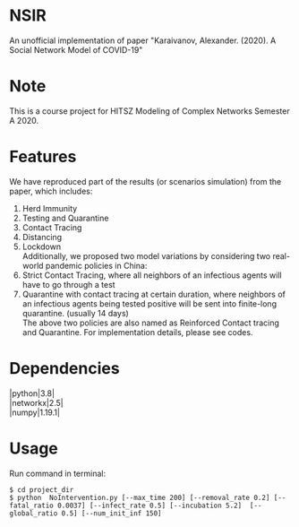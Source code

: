 # NSIR  
An unofficial implementation of paper "Karaivanov, Alexander. (2020). A Social Network Model of COVID-19"  
# Note  
This is a course project for HITSZ Modeling of Complex Networks Semester A 2020.   
# Features  
We have reproduced part of the results (or scenarios simulation) from the paper, which includes:  
1. Herd Immunity  
2. Testing and Quarantine  
3. Contact Tracing  
4. Distancing  
5. Lockdown  
Additionally, we proposed two model variations by considering two real-world pandemic policies in China:  
1. Strict Contact Tracing, where all neighbors of an infectious agents will have to go through a test  
2. Quarantine with contact tracing at certain duration, where neighbors of an infectious agents being tested positive will be sent into finite-long quarantine. (usually 14 days)  
The above two policies are also named as Reinforced Contact tracing and Quarantine. For implementation details, please see codes.  
# Dependencies   
|python|3.8|  
|networkx|2.5|  
|numpy|1.19.1|  
# Usage  
Run command in terminal:  
```shell  
$ cd project_dir  
$ python  NoIntervention.py [--max_time 200] [--removal_rate 0.2] [--fatal_ratio 0.0037] [--infect_rate 0.5] [--incubation 5.2]  [--global_ratio 0.5] [--num_init_inf 150]  
```    
